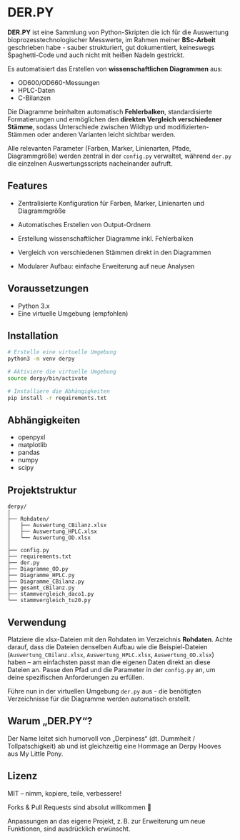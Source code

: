 
# DER.PY


**DER.PY** ist eine Sammlung von Python-Skripten die ich für die Auswertung bioprozesstechnologischer Messwerte, im Rahmen meiner **BSc-Arbeit** geschrieben habe - sauber strukturiert, gut dokumentiert, keineswegs Spaghetti-Code und auch nicht mit heißen Nadeln gestrickt.

Es automatisiert das Erstellen von **wissenschaftlichen Diagrammen** aus:

- OD600/OD660-Messungen
- HPLC-Daten
- C-Bilanzen

Die Diagramme beinhalten automatisch **Fehlerbalken**, standardisierte Formatierungen und ermöglichen den **direkten Vergleich verschiedener Stämme**, sodass Unterschiede zwischen Wildtyp und modifizierten-Stämmen oder anderen Varianten leicht sichtbar werden.

Alle relevanten Parameter (Farben, Marker, Linienarten, Pfade, Diagrammgröße) werden zentral in der `config.py` verwaltet, während `der.py` die einzelnen Auswertungsscripts nacheinander aufruft.


## Features
- Zentralisierte Konfiguration für Farben, Marker, Linienarten und Diagrammgröße

- Automatisches Erstellen von Output-Ordnern

- Erstellung wissenschaftlicher Diagramme inkl. Fehlerbalken

- Vergleich von verschiedenen Stämmen direkt in den Diagrammen

- Modularer Aufbau: einfache Erweiterung auf neue Analysen

## Voraussetzungen
- Python 3.x
- Eine virtuelle Umgebung (empfohlen)

## Installation
```bash
# Erstelle eine virtuelle Umgebung
python3 -m venv derpy

# Aktiviere die virtuelle Umgebung
source derpy/bin/activate

# Installiere die Abhängigkeiten
pip install -r requirements.txt
```

## Abhängigkeiten
- openpyxl
- matplotlib
- pandas
- numpy
- scipy

## Projektstruktur
```arduino
derpy/
│
├── Rohdaten/
│   ├── Auswertung_CBilanz.xlsx
│   ├── Auswertung_HPLC.xlsx
│   └── Auswertung_OD.xlsx
│
├── config.py
├── requirements.txt
├── der.py
├── Diagramme_OD.py
├── Diagramme_HPLC.py
├── Diagramme_CBilanz.py
├── gesamt_cBilanz.py
├── stammvergleich_daco1.py
└── stammvergleich_tu20.py
```

## Verwendung
Platziere die xlsx-Dateien mit den Rohdaten im Verzeichnis **Rohdaten**. Achte darauf, dass die Dateien denselben Aufbau wie die Beispiel-Dateien (`Auswertung_CBilanz.xlsx`, `Auswertung_HPLC.xlsx`, `Auswertung_OD.xlsx`) haben – am einfachsten passt man die eigenen Daten direkt an diese Dateien an. Passe den Pfad und die Parameter in der `config.py` an, um deine spezifischen Anforderungen zu erfüllen.

Führe nun in der virtuellen Umgebung `der.py` aus - die benötigten Verzeichnisse für die Diagramme werden automatisch erstellt.

## Warum „DER.PY“?

Der Name leitet sich humorvoll von „Derpiness“ (dt. Dummheit / Tollpatschigkeit) ab und ist gleichzeitig eine Hommage an Derpy Hooves aus My Little Pony.

## Lizenz

MIT – nimm, kopiere, teile, verbessere!

Forks & Pull Requests sind absolut willkommen 💜

Anpassungen an das eigene Projekt, z. B. zur Erweiterung um neue Funktionen, sind ausdrücklich erwünscht.
